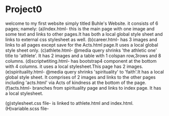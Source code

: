 # Project0

welcome to my first website simply titled Buhle's Website. it consists of 6 pages; namely: 
(a)Index.html- this is the main page with one image and some text and links to other pages.It has both a local global style sheet and links to external css stylesheet as well.
(b)career.html- has 3 images and links to all pages except save for the Acts.html page.It uses a local global style sheet only. 
(c)athlete.html-  @media query shrinks 'the athletic one' title to 'athlete'. It has 2 images and a table with 1 colspan row,3rows and 8 columns.
(d)scriptwtiting.html- has bootstrap4 component at the bottom with 4 columns. it uses a local stylesheet.This page has 2 images.
(e)spirituality.html- @media query shrinks 'spirituality' to 'faith'.It has a local global style sheet. It comprises of 2 images and links to the other pages including 'acts.html' via Acts of kindness <a> at the bottom of the page.
(f)acts.html- branches from spirituality page and links to index page. It has a local stylesheet.

(g)stylesheet.css file- is linked to athlete.html and index.html.
(H)variable.scss file-
